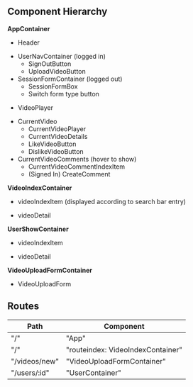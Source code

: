 ## Component Hierarchy

**AppContainer**
 - Header
  + UserNavContainer (logged in)
    - SignOutButton
    - UploadVideoButton
  + SessionFormContainer (logged out)
    - SessionFormBox
    - Switch form type button

 - VideoPlayer
  + CurrentVideo
    - CurrentVideoPlayer
    - CurrentVideoDetails
    - LikeVideoButton
    - DislikeVideoButton
  + CurrentVideoComments (hover to show)
    - CurrentVideoCommentIndexItem
    - (Signed In) CreateComment

**VideoIndexContainer**
 - videoIndexItem (displayed according to search bar entry)
  + videoDetail

**UserShowContainer**
 - videoIndexItem
  + videoDetail

**VideoUploadFormContainer**
 - VideoUploadForm



## Routes

|Path   | Component   |
|-------|-------------|
| "/" | "App" |
| "/" | "routeindex: VideoIndexContainer" |
| "/videos/new" | "VideoUploadFormContainer" |
| "/users/:id" | "UserContainer" |
